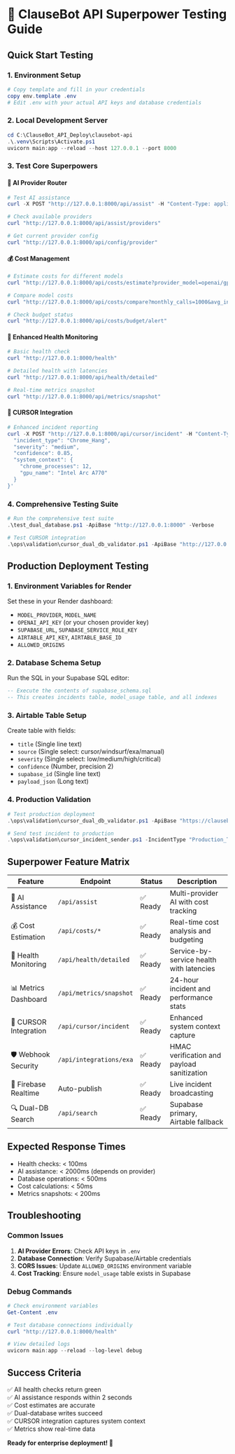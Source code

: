 # 🚀 ClauseBot API Superpower Testing Guide

## Quick Start Testing

### 1. Environment Setup
```powershell
# Copy template and fill in your credentials
copy env.template .env
# Edit .env with your actual API keys and database credentials
```

### 2. Local Development Server
```powershell
cd C:\ClauseBot_API_Deploy\clausebot-api
.\.venv\Scripts\Activate.ps1
uvicorn main:app --reload --host 127.0.0.1 --port 8000
```

### 3. Test Core Superpowers

#### 🤖 AI Provider Router
```powershell
# Test AI assistance
curl -X POST "http://127.0.0.1:8000/api/assist" -H "Content-Type: application/json" -d '{"prompt": "What is the difference between MIG and TIG welding?"}'

# Check available providers
curl "http://127.0.0.1:8000/api/assist/providers"

# Get current provider config
curl "http://127.0.0.1:8000/api/config/provider"
```

#### 💰 Cost Management
```powershell
# Estimate costs for different models
curl "http://127.0.0.1:8000/api/costs/estimate?provider_model=openai/gpt-4&monthly_calls=1000&avg_in=100&avg_out=200"

# Compare model costs
curl "http://127.0.0.1:8000/api/costs/compare?monthly_calls=1000&avg_in=100&avg_out=200"

# Check budget status
curl "http://127.0.0.1:8000/api/costs/budget/alert"
```

#### 🏥 Enhanced Health Monitoring
```powershell
# Basic health check
curl "http://127.0.0.1:8000/health"

# Detailed health with latencies
curl "http://127.0.0.1:8000/api/health/detailed"

# Real-time metrics snapshot
curl "http://127.0.0.1:8000/api/metrics/snapshot"
```

#### 🔧 CURSOR Integration
```powershell
# Enhanced incident reporting
curl -X POST "http://127.0.0.1:8000/api/cursor/incident" -H "Content-Type: application/json" -d '{
  "incident_type": "Chrome_Hang",
  "severity": "medium",
  "confidence": 0.85,
  "system_context": {
    "chrome_processes": 12,
    "gpu_name": "Intel Arc A770"
  }
}'
```

### 4. Comprehensive Testing Suite
```powershell
# Run the comprehensive test suite
.\test_dual_database.ps1 -ApiBase "http://127.0.0.1:8000" -Verbose

# Test CURSOR integration
.\ops\validation\cursor_dual_db_validator.ps1 -ApiBase "http://127.0.0.1:8000"
```

## Production Deployment Testing

### 1. Environment Variables for Render
Set these in your Render dashboard:
- `MODEL_PROVIDER`, `MODEL_NAME`
- `OPENAI_API_KEY` (or your chosen provider key)
- `SUPABASE_URL`, `SUPABASE_SERVICE_ROLE_KEY`
- `AIRTABLE_API_KEY`, `AIRTABLE_BASE_ID`
- `ALLOWED_ORIGINS`

### 2. Database Schema Setup
Run the SQL in your Supabase SQL editor:
```sql
-- Execute the contents of supabase_schema.sql
-- This creates incidents table, model_usage table, and all indexes
```

### 3. Airtable Table Setup
Create table with fields:
- `title` (Single line text)
- `source` (Single select: cursor/windsurf/exa/manual)
- `severity` (Single select: low/medium/high/critical)
- `confidence` (Number, precision 2)
- `supabase_id` (Single line text)
- `payload_json` (Long text)

### 4. Production Validation
```powershell
# Test production deployment
.\ops\validation\cursor_dual_db_validator.ps1 -ApiBase "https://clausebot-api.onrender.com" -FullValidation

# Send test incident to production
.\ops\validation\cursor_incident_sender.ps1 -IncidentType "Production_Test" -Severity "low" -ApiBase "https://clausebot-api.onrender.com"
```

## Superpower Feature Matrix

| Feature | Endpoint | Status | Description |
|---------|----------|--------|-------------|
| 🤖 AI Assistance | `/api/assist` | ✅ Ready | Multi-provider AI with cost tracking |
| 💰 Cost Estimation | `/api/costs/*` | ✅ Ready | Real-time cost analysis and budgeting |
| 🏥 Health Monitoring | `/api/health/detailed` | ✅ Ready | Service-by-service health with latencies |
| 📊 Metrics Dashboard | `/api/metrics/snapshot` | ✅ Ready | 24-hour incident and performance stats |
| 🔧 CURSOR Integration | `/api/cursor/incident` | ✅ Ready | Enhanced system context capture |
| 🛡️ Webhook Security | `/api/integrations/exa` | ✅ Ready | HMAC verification and payload sanitization |
| 📱 Firebase Realtime | Auto-publish | ✅ Ready | Live incident broadcasting |
| 🔍 Dual-DB Search | `/api/search` | ✅ Ready | Supabase primary, Airtable fallback |

## Expected Response Times
- Health checks: < 100ms
- AI assistance: < 2000ms (depends on provider)
- Database operations: < 500ms
- Cost calculations: < 50ms
- Metrics snapshots: < 200ms

## Troubleshooting

### Common Issues
1. **AI Provider Errors**: Check API keys in `.env`
2. **Database Connection**: Verify Supabase/Airtable credentials
3. **CORS Issues**: Update `ALLOWED_ORIGINS` environment variable
4. **Cost Tracking**: Ensure `model_usage` table exists in Supabase

### Debug Commands
```powershell
# Check environment variables
Get-Content .env

# Test database connections individually
curl "http://127.0.0.1:8000/health"

# View detailed logs
uvicorn main:app --reload --log-level debug
```

## Success Criteria
✅ All health checks return green  
✅ AI assistance responds within 2 seconds  
✅ Cost estimates are accurate  
✅ Dual-database writes succeed  
✅ CURSOR integration captures system context  
✅ Metrics show real-time data  

**Ready for enterprise deployment! 🚀**

